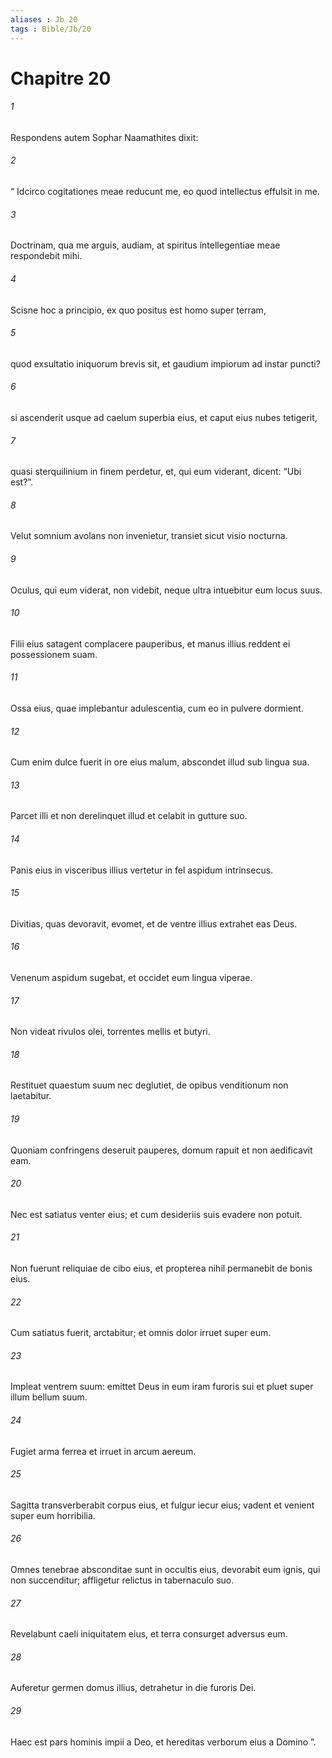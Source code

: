 ```yaml
---
aliases : Jb 20
tags : Bible/Jb/20
---
```


# Chapitre 20

###### 1
Respondens autem Sophar Naamathites dixit:
###### 2
“ Idcirco cogitationes meae reducunt me, eo quod intellectus effulsit in me.
###### 3
Doctrinam, qua me arguis, audiam, at spiritus intellegentiae meae respondebit mihi.
###### 4
Scisne hoc a principio, ex quo positus est homo super terram,
###### 5
quod exsultatio iniquorum brevis sit, et gaudium impiorum ad instar puncti?
###### 6
si ascenderit usque ad caelum superbia eius, et caput eius nubes tetigerit,
###### 7
quasi sterquilinium in finem perdetur, et, qui eum viderant, dicent: “Ubi est?”.
###### 8
Velut somnium avolans non invenietur, transiet sicut visio nocturna.
###### 9
Oculus, qui eum viderat, non videbit, neque ultra intuebitur eum locus suus.
###### 10
Filii eius satagent complacere pauperibus, et manus illius reddent ei possessionem suam.
###### 11
Ossa eius, quae implebantur adulescentia, cum eo in pulvere dormient.
###### 12
Cum enim dulce fuerit in ore eius malum, abscondet illud sub lingua sua.
###### 13
Parcet illi et non derelinquet illud et celabit in gutture suo.
###### 14
Panis eius in visceribus illius vertetur in fel aspidum intrinsecus.
###### 15
Divitias, quas devoravit, evomet, et de ventre illius extrahet eas Deus.
###### 16
Venenum aspidum sugebat, et occidet eum lingua viperae.
###### 17
Non videat rivulos olei, torrentes mellis et butyri.
###### 18
Restituet quaestum suum nec deglutiet, de opibus venditionum non laetabitur.
###### 19
Quoniam confringens deseruit pauperes, domum rapuit et non aedificavit eam.
###### 20
Nec est satiatus venter eius; et cum desideriis suis evadere non potuit.
###### 21
Non fuerunt reliquiae de cibo eius, et propterea nihil permanebit de bonis eius.
###### 22
Cum satiatus fuerit, arctabitur; et omnis dolor irruet super eum.
###### 23
Impleat ventrem suum: emittet Deus in eum iram furoris sui et pluet super illum bellum suum.
###### 24
Fugiet arma ferrea et irruet in arcum aereum.
###### 25
Sagitta transverberabit corpus eius, et fulgur iecur eius; vadent et venient super eum horribilia.
###### 26
Omnes tenebrae absconditae sunt in occultis eius, devorabit eum ignis, qui non succenditur; affligetur relictus in tabernaculo suo.
###### 27
Revelabunt caeli iniquitatem eius, et terra consurget adversus eum.
###### 28
Auferetur germen domus illius, detrahetur in die furoris Dei.
###### 29
Haec est pars hominis impii a Deo, et hereditas verborum eius a Domino ”.
